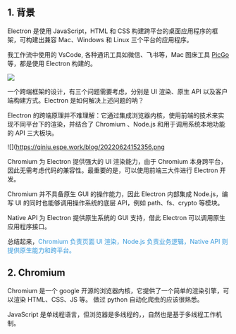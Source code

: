 ## 1. 背景

Electron 是使用 JavaScript，HTML 和 CSS 构建跨平台的桌面应用程序的框架，可构建出兼容 Mac、Windows 和 Linux 三个平台的应用程序。

我工作流中使用的 VsCode, 各种通讯工具如微信、飞书等，Mac 图床工具 [PicGo](https://github.com/Molunerfinn/PicGo) 等，都是使用 Electron 构建的。

![](https://qiniu.espe.work/blog/20220624152839.png)

一个跨端框架的设计，有三个问题需要考虑，分别是 UI 渲染、原生 API 以及客户端构建方式。Electron 是如何解决上述问题的呐？

Electron 的跨端原理并不难理解：它通过集成浏览器内核，使用前端的技术来实现不同平台下的渲染，并结合了 Chromium 、Node.js 和用于调用系统本地功能的 API 三大板块。

![](https://qiniu.espe.work/blog/20220624152356.png

Chromium 为 Electron 提供强大的 UI 渲染能力，由于 Chromium 本身跨平台，因此无需考虑代码的兼容性。最重要的是，可以使用前端三大件进行 Electron 开发。

Chromium 并不具备原生 GUI 的操作能力，因此 Electron 内部集成 Node.js，编写 UI 的同时也能够调用操作系统的底层 API，例如 path、fs、crypto 等模块。

Native API 为 Electron 提供原生系统的 GUI 支持，借此 Electron 可以调用原生应用程序接口。

总结起来，<font color=#3498db>Chromium 负责页面 UI 渲染，Node.js 负责业务逻辑，Native API 则提供原生能力和跨平台。</font>

## 2. Chromium

Chromium 是一个 google 开源的浏览器内核，它提供了一个简单的渲染引擎，可以渲染 HTML、CSS、JS 等。 做过 python 自动化爬虫的应该很熟悉。

JavaScript 是单线程语言，但浏览器是多线程的，，自然也是基于多线程工作机制。
